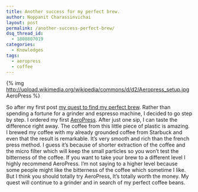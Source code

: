 ```yaml
---
title: Another success for my perfect brew.
author: Noppanit Charassinvichai
layout: post
permalink: /another-success-perfect-brew/
dsq_thread_id:
  - 1808807019
categories:
  - Knowledges
tags:
  - aeropress
  - coffee
---
```

{% img http://upload.wikimedia.org/wikipedia/commons/d/d2/Aeropress_setup.jpg AeroPress %}

So after my first post [my quest to find my perfect brew][1]. Rather than spending a fortune for a grinder and espresso machine, I decided to go step by step. I ordered my first [AeroPress][2]. After just one sip, I can taste the difference right away. The coffee from this little piece of plastic is amazing. I brewed my coffee with my already grounded coffee from Starbuck and even that the result is remarkable. It&#8217;s very smooth and rich than the french press method. I guess it&#8217;s because of shorter extraction of the coffee and the micro filter which will keep the small particles so you won&#8217;t test the bitterness of the coffee. If you want to take your brew to a different level I highly recommend AeroPress. I&#8217;m not saying to a higher level because some people might like the bitterness of the coffee which sometime I like. But I think you should totally try AeroPress, It&#8217;s totally worth the money. My quest will continue to a grinder and in search of my perfect coffee beans.

 [1]: http://www.noppanit.com/my-quest-to-find-my-perfect-brew/ "Perfect brew."
 [2]: http://aerobie.com/products/aeropress.htm "AeroPress"
